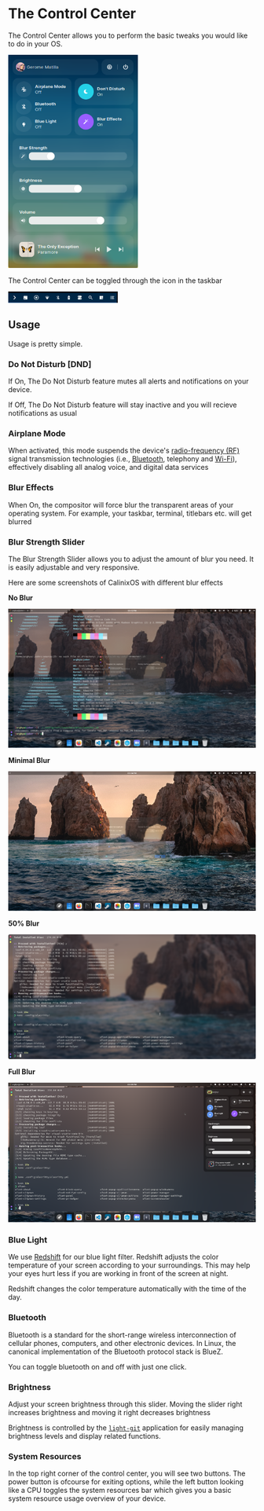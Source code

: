 # The Control Center

The Control Center allows you to perform the basic tweaks you would like to do in your OS.

![](../cc.png)

The Control Center can be toggled through the icon in the taskbar

![](../assets/tasright.png)

## Usage

Usage is pretty simple. 

### Do Not Disturb [DND]

If On, The Do Not Disturb feature mutes all alerts and notifications on your device.

If Off, The Do Not Disturb feature will stay inactive and you will recieve notifications as usual

### Airplane Mode

When activated, this mode suspends the device's [radio-frequency (RF)](https://en.wikipedia.org/wiki/Radio-frequency) signal transmission technologies (i.e., [Bluetooth](https://en.wikipedia.org/wiki/Bluetooth), telephony and [Wi-Fi](https://en.wikipedia.org/wiki/Wi-Fi)), effectively disabling all analog voice, and digital data services

### Blur Effects

When On, the compositor will force blur the transparent areas of your operating system. For example, your taskbar, terminal, titlebars etc. will get blurred

### Blur Strength Slider

The Blur Strength Slider allows you to adjust the amount of blur you need. It is easily adjustable and very responsive. 

Here are some screenshots of CalinixOS with different blur effects

**No Blur**

![](../assets/noblur.png)

**Minimal Blur**

![](../assets/minblur.png)

**50% Blur**

![](../assets/medblur.png)

**Full Blur**

![](../assets/supblur.png)


### Blue Light

We use [Redshift](http://jonls.dk/redshift/) for our blue light filter. Redshift adjusts the color temperature of your screen according to your surroundings. This may help your eyes hurt less if you are working in front of the screen at night. 

Redshift changes the color temperature automatically with the time of the day. 

### Bluetooth

Bluetooth is a standard for the short-range wireless interconnection of cellular phones, computers, and other electronic devices. In Linux, the canonical implementation of the Bluetooth protocol stack is BlueZ. 

You can toggle bluetooth on and off with just one click. 

### Brightness

Adjust your screen brightness through this slider. Moving the slider right increases brightness and moving it right decreases brightness

Brightness is controlled by the [`light-git`](https://github.com/haikarainen/light) application for easily managing brightness levels and display related functions.

### System Resources

In the top right corner of the control center, you will see two buttons. The power button is ofcourse for exiting options, while the left button looking like a CPU toggles the system resources bar which gives you a basic system resource usage overview of your device.
